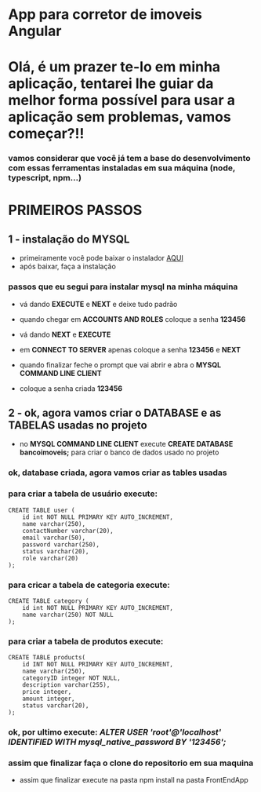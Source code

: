 # App para corretor de imoveis Angular

# Olá, é um prazer te-lo em minha aplicação, tentarei lhe guiar da melhor forma possível para usar a aplicação sem problemas, vamos começar?!!

### vamos considerar que você já tem a base do desenvolvimento com essas ferramentas instaladas em sua máquina (node, typescript, npm...)

# PRIMEIROS PASSOS 

## 1 - instalação do MYSQL

+ primeiramente você pode baixar o instalador <a href="https://dev.mysql.com/downloads/installer/" target="_blank">AQUI</a>
+ após baixar, faça a instalação
  
### passos que eu segui para instalar mysql na minha máquina
+ vá dando **EXECUTE** e **NEXT** e deixe tudo padrão
+ quando chegar em **ACCOUNTS AND ROLES** coloque a senha **123456**
+ vá dando **NEXT** e **EXECUTE**
+ em **CONNECT TO SERVER** apenas coloque a senha **123456** e **NEXT**  

+ quando finalizar feche o prompt que vai abrir e abra o **MYSQL COMMAND LINE CLIENT**
+ coloque a senha criada **123456**

## 2 - ok, agora vamos criar o DATABASE e as TABELAS usadas no projeto

+ no **MYSQL COMMAND LINE CLIENT** execute **CREATE DATABASE bancoimoveis;** para criar o banco de dados usado no projeto
### **ok, database criada, agora vamos criar as tables usadas**
### para criar a tabela de usuário execute:
```
CREATE TABLE user (
    id int NOT NULL PRIMARY KEY AUTO_INCREMENT,
    name varchar(250),
    contactNumber varchar(20),
    email varchar(50),
    password varchar(250),
    status varchar(20),
    role varchar(20)
);
```
### para cricar a tabela de categoria execute:
```
CREATE TABLE category (
    id int NOT NULL PRIMARY KEY AUTO_INCREMENT,
    name varchar(250) NOT NULL  
);
```

### para criar a tabela de produtos execute:
```
CREATE TABLE products(
    id INT NOT NULL PRIMARY KEY AUTO_INCREMENT,
    name varchar(250),
    categoryID integer NOT NULL,
    description varchar(255),
    price integer,
    amount integer,
    status varchar(20),
);
```
### ok, por ultimo execute: ***ALTER USER 'root'@'localhost' IDENTIFIED WITH mysql_native_password BY '123456';***

### assim que finalizar faça o clone do repositorio em sua maquina 
+ assim que finalizar execute na pasta npm install na pasta FrontEndApp
